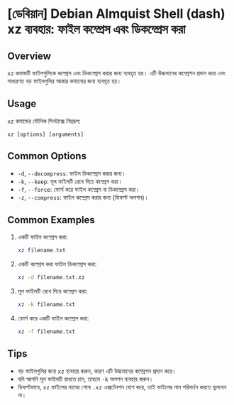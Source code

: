# [ডেবিয়ান] Debian Almquist Shell (dash) xz ব্যবহার: ফাইল কম্প্রেস এবং ডিকম্প্রেস করা

## Overview
`xz` কমান্ডটি ফাইলগুলিকে কম্প্রেস এবং ডিকম্প্রেস করার জন্য ব্যবহৃত হয়। এটি উচ্চমানের কম্প্রেশন প্রদান করে এবং সাধারণত বড় ফাইলগুলির আকার কমানোর জন্য ব্যবহৃত হয়।

## Usage
`xz` কমান্ডের মৌলিক সিনট্যাক্স নিম্নরূপ:

```
xz [options] [arguments]
```

## Common Options
- `-d`, `--decompress`: ফাইল ডিকম্প্রেস করার জন্য।
- `-k`, `--keep`: মূল ফাইলটি রেখে দিয়ে কম্প্রেস করা।
- `-f`, `--force`: ফোর্স করে ফাইল কম্প্রেস বা ডিকম্প্রেস করা।
- `-z`, `--compress`: ফাইল কম্প্রেস করার জন্য (ডিফল্ট অপশন)।

## Common Examples
1. একটি ফাইল কম্প্রেস করা:
   ```bash
   xz filename.txt
   ```

2. একটি কম্প্রেস করা ফাইল ডিকম্প্রেস করা:
   ```bash
   xz -d filename.txt.xz
   ```

3. মূল ফাইলটি রেখে দিয়ে কম্প্রেস করা:
   ```bash
   xz -k filename.txt
   ```

4. ফোর্স করে একটি ফাইল কম্প্রেস করা:
   ```bash
   xz -f filename.txt
   ```

## Tips
- বড় ফাইলগুলির জন্য `xz` ব্যবহার করুন, কারণ এটি উচ্চমানের কম্প্রেশন প্রদান করে।
- যদি আপনি মূল ফাইলটি রাখতে চান, তাহলে `-k` অপশন ব্যবহার করুন।
- ডিফল্টভাবে, `xz` ফাইলের নামের শেষে `.xz` এক্সটেনশন যোগ করে, তাই ফাইলের নাম পরিবর্তন করতে ভুলবেন না।